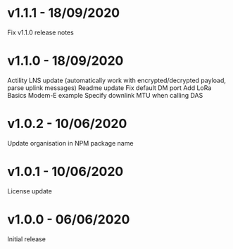 # v1.1.1 - 18/09/2020
Fix v1.1.0 release notes

# v1.1.0 - 18/09/2020
Actility LNS update (automatically work with encrypted/decrypted payload, parse uplink messages)
Readme update
Fix default DM port
Add LoRa Basics Modem-E example
Specify downlink MTU when calling DAS

# v1.0.2 - 10/06/2020
Update organisation in NPM package name

# v1.0.1 - 10/06/2020
License update

# v1.0.0 - 06/06/2020
Initial release